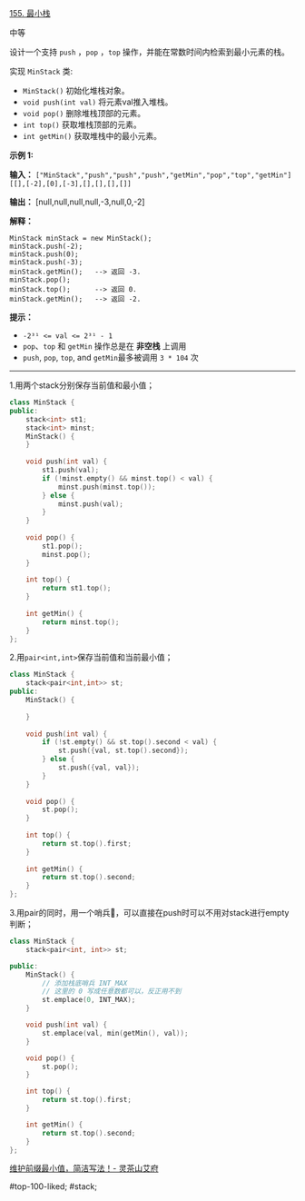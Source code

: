 [155. 最小栈](https://leetcode.cn/problems/min-stack/)

中等

设计一个支持 `push` ，`pop` ，`top` 操作，并能在常数时间内检索到最小元素的栈。

实现 `MinStack` 类:

- `MinStack()` 初始化堆栈对象。
- `void push(int val)` 将元素val推入堆栈。
- `void pop()` 删除堆栈顶部的元素。
- `int top()` 获取堆栈顶部的元素。
- `int getMin()` 获取堆栈中的最小元素。

**示例 1:**

**输入：**
`["MinStack","push","push","push","getMin","pop","top","getMin"]`  
`[[],[-2],[0],[-3],[],[],[],[]]`

**输出：**
[null,null,null,null,-3,null,0,-2]

**解释：**
```
MinStack minStack = new MinStack();
minStack.push(-2);
minStack.push(0);
minStack.push(-3);
minStack.getMin();   --> 返回 -3.
minStack.pop();
minStack.top();      --> 返回 0.
minStack.getMin();   --> 返回 -2.
```

**提示：**

- `-2³¹ <= val <= 2³¹ - 1`
- `pop`、`top` 和 `getMin` 操作总是在 **非空栈** 上调用
- `push`, `pop`, `top`, and `getMin`最多被调用 `3 * 104` 次
---- ----
1.用两个stack分别保存当前值和最小值；
```cpp
class MinStack {
public:
    stack<int> st1;
    stack<int> minst;
    MinStack() {
    }
    
    void push(int val) {
        st1.push(val);
        if (!minst.empty() && minst.top() < val) {
            minst.push(minst.top());
        } else {
            minst.push(val);
        }
    }
    
    void pop() {
        st1.pop();
        minst.pop();
    }
    
    int top() {
        return st1.top();
    }
    
    int getMin() {
        return minst.top();
    }
};
```
2.用`pair<int,int>`保存当前值和当前最小值；
```cpp
class MinStack {
    stack<pair<int,int>> st;
public:
    MinStack() {
        
    }
    
    void push(int val) {
        if (!st.empty() && st.top().second < val) {
            st.push({val, st.top().second});
        } else {
            st.push({val, val});
        }
    }
    
    void pop() {
        st.pop();
    }
    
    int top() {
        return st.top().first;
    }
    
    int getMin() {
        return st.top().second;
    }
};
```

3.用pair的同时，用一个哨兵💂，可以直接在push时可以不用对stack进行empty判断；
```cpp
class MinStack {
    stack<pair<int, int>> st;

public:
    MinStack() {
        // 添加栈底哨兵 INT_MAX
        // 这里的 0 写成任意数都可以，反正用不到
        st.emplace(0, INT_MAX);
    }

    void push(int val) {
        st.emplace(val, min(getMin(), val)); 
    }

    void pop() {
        st.pop();
    }

    int top() {
        return st.top().first;
    }

    int getMin() {
        return st.top().second;
    }
};
```
[维护前缀最小值，简洁写法！- 灵茶山艾府](https://leetcode.cn/problems/min-stack/solutions/2974438/ben-zhi-shi-wei-hu-qian-zhui-zui-xiao-zh-x0g8)

#top-100-liked; #stack;  